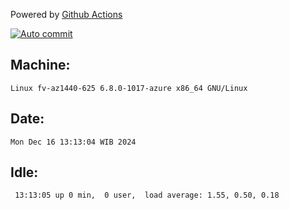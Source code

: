Powered by [Github Actions](https://github.com/features/actions)

[![Auto commit](https://github.com/hiage/workstation/workflows/Auto%20commit/badge.svg)](https://github.com/hiage/workstation/actions?query=workflow%3A%22Auto+commit%22)

## Machine:
```
Linux fv-az1440-625 6.8.0-1017-azure x86_64 GNU/Linux
```
## Date:
```
Mon Dec 16 13:13:04 WIB 2024
```
## Idle:
```
 13:13:05 up 0 min,  0 user,  load average: 1.55, 0.50, 0.18
```
